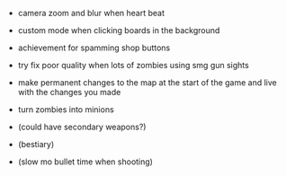 - camera zoom and blur when heart beat
- custom mode when clicking boards in the background
- achievement for spamming shop buttons
- try fix poor quality when lots of zombies using smg gun sights

- make permanent changes to the map at the start of the game and live with the changes you made
- turn zombies into minions

- (could have secondary weapons?)
- (bestiary)
- (slow mo bullet time when shooting)
